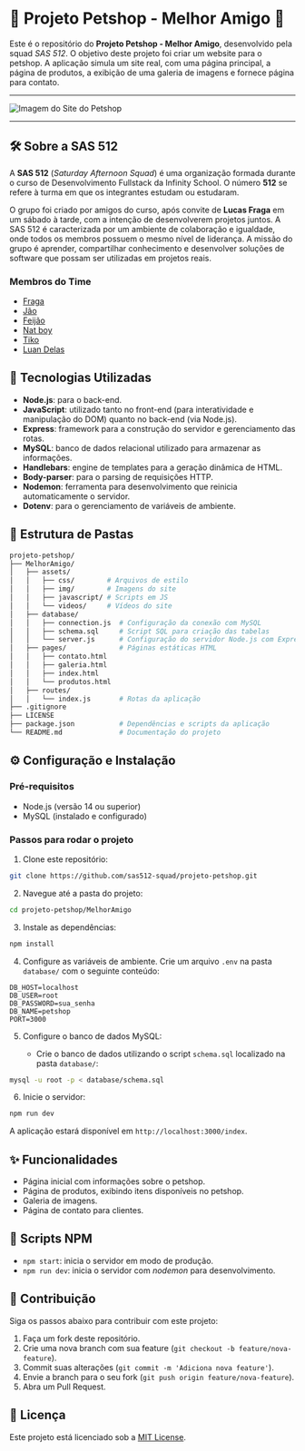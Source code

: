 # 🐾 Projeto Petshop - Melhor Amigo 🐾

Este é o repositório do **Projeto Petshop - Melhor Amigo**, desenvolvido pela squad *SAS 512*. O objetivo deste projeto foi criar um website para o petshop. A aplicação simula um site real, com uma página principal, a página de produtos, a exibição de uma galeria de imagens e fornece página para contato.

---

![Imagem do Site do Petshop](https://i.ibb.co/SfT7S7M/petshopmelhoramigo.png)

---

## 🛠️ Sobre a SAS 512

A **SAS 512** (*Saturday Afternoon Squad*) é uma organização formada durante o curso de Desenvolvimento Fullstack da Infinity School. O número **512** se refere à turma em que os integrantes estudam ou estudaram. 

O grupo foi criado por amigos do curso, após convite de **Lucas Fraga** em um sábado à tarde, com a intenção de desenvolverem projetos juntos. A SAS 512 é caracterizada por um ambiente de colaboração e igualdade, onde todos os membros possuem o mesmo nível de liderança. A missão do grupo é aprender, compartilhar conhecimento e desenvolver soluções de software que possam ser utilizadas em projetos reais.

### Membros do Time

- [Fraga](https://github.com/lucasfragadev)
- [Jão](https://github.com/jvsouza06)
- [Feijão](https://github.com/pedrofeijoo)
- [Nat boy](https://github.com/natanael89)
- [Tiko](https://github.com/Tikorsm)
- [Luan Delas](https://github.com/LuanGabriel23)

## 🚀 Tecnologias Utilizadas

- **Node.js**: para o back-end.
- **JavaScript**: utilizado tanto no front-end (para interatividade e manipulação do DOM) quanto no back-end (via Node.js).
- **Express**: framework para a construção do servidor e gerenciamento das rotas.
- **MySQL**: banco de dados relacional utilizado para armazenar as informações.
- **Handlebars**: engine de templates para a geração dinâmica de HTML.
- **Body-parser**: para o parsing de requisições HTTP.
- **Nodemon**: ferramenta para desenvolvimento que reinicia automaticamente o servidor.
- **Dotenv**: para o gerenciamento de variáveis de ambiente.

## 📂 Estrutura de Pastas

```bash
projeto-petshop/
├── MelhorAmigo/
│   ├── assets/
│   │   ├── css/        # Arquivos de estilo
│   │   ├── img/        # Imagens do site
│   │   ├── javascript/ # Scripts em JS
│   │   └── videos/     # Vídeos do site
│   ├── database/
│   │   ├── connection.js  # Configuração da conexão com MySQL
│   │   ├── schema.sql     # Script SQL para criação das tabelas
│   │   └── server.js      # Configuração do servidor Node.js com Express
│   ├── pages/             # Páginas estáticas HTML
│   │   ├── contato.html
│   │   ├── galeria.html
│   │   ├── index.html
│   │   └── produtos.html
│   ├── routes/
│   │   └── index.js       # Rotas da aplicação
├── .gitignore
├── LICENSE
├── package.json           # Dependências e scripts da aplicação
└── README.md              # Documentação do projeto
```

## ⚙️ Configuração e Instalação

### Pré-requisitos

- Node.js (versão 14 ou superior)
- MySQL (instalado e configurado)

### Passos para rodar o projeto

1. Clone este repositório:

```bash
git clone https://github.com/sas512-squad/projeto-petshop.git
```

2. Navegue até a pasta do projeto:

```bash
cd projeto-petshop/MelhorAmigo
```

3. Instale as dependências:

```bash
npm install
```

4. Configure as variáveis de ambiente. Crie um arquivo `.env` na pasta `database/` com o seguinte conteúdo:

```env
DB_HOST=localhost
DB_USER=root
DB_PASSWORD=sua_senha
DB_NAME=petshop
PORT=3000
```

5. Configure o banco de dados MySQL:

   - Crie o banco de dados utilizando o script `schema.sql` localizado na pasta `database/`:

```bash
mysql -u root -p < database/schema.sql
```

6. Inicie o servidor:

```bash
npm run dev
```

A aplicação estará disponível em `http://localhost:3000/index`.

## ✨ Funcionalidades

- Página inicial com informações sobre o petshop.
- Página de produtos, exibindo itens disponíveis no petshop.
- Galeria de imagens.
- Página de contato para clientes.

## 📜 Scripts NPM

- `npm start`: inicia o servidor em modo de produção.
- `npm run dev`: inicia o servidor com *nodemon* para desenvolvimento.

## 🤝 Contribuição

Siga os passos abaixo para contribuir com este projeto:

1. Faça um fork deste repositório.
2. Crie uma nova branch com sua feature (`git checkout -b feature/nova-feature`).
3. Commit suas alterações (`git commit -m 'Adiciona nova feature'`).
4. Envie a branch para o seu fork (`git push origin feature/nova-feature`).
5. Abra um Pull Request.

## 📝 Licença

Este projeto está licenciado sob a [MIT License](LICENSE).
